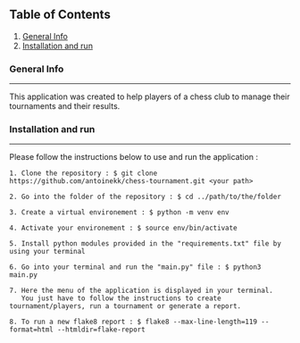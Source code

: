 ## Table of Contents
1. [General Info](#general-info)
2. [Installation and run](#installation)

### General Info
***
This application was created to help players of a chess club to manage their tournaments and their results.

### Installation and run
***
Please follow the instructions below to use and run the application :
```
1. Clone the repository : $ git clone https://github.com/antoinekk/chess-tournament.git <your path>

2. Go into the folder of the repository : $ cd ../path/to/the/folder

3. Create a virtual environement : $ python -m venv env

4. Activate your environement : $ source env/bin/activate

5. Install python modules provided in the "requirements.txt" file by using your terminal

6. Go into your terminal and run the "main.py" file : $ python3 main.py

7. Here the menu of the application is displayed in your terminal.
   You just have to follow the instructions to create tournament/players, run a tournament or generate a report.

8. To run a new flake8 report : $ flake8 --max-line-length=119 --format=html --htmldir=flake-report

```
